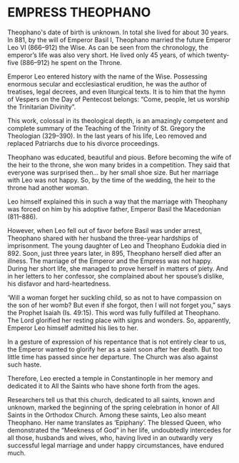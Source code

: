 # EMPRESS THEOPHANO

Theophano's date of birth is unknown. In total she lived for about 30 years. In 881, by the will of Emperor Basil I, Theophano married the future Emperor Leo VI (866–912) the Wise. As can be seen from the chronology, the emperor’s life was also very short. He lived only 45 years, of which twenty-five (886–912) he spent on the Throne.

Emperor Leo entered history with the name of the Wise. Possessing enormous secular and ecclesiastical erudition, he was the author of treatises, legal decrees, and even liturgical texts. It is to him that the hymn of Vespers on the Day of Pentecost belongs: “Come, people, let us worship the Trinitarian Divinity”.

This work, colossal in its theological depth, is an amazingly competent and complete summary of the Teaching of the Trinity of St. Gregory the Theologian (329–390). In the last years of his life, Leo removed and replaced Patriarchs due to his divorce proceedings.

Theophano was educated, beautiful and pious. Before becoming the wife of the heir to the throne, she won many brides in a competition. They said that everyone was surprised then... by her small shoe size. But her marriage with Leo was not happy. So, by the time of the wedding, the heir to the throne had another woman.

Leo himself explained this in such a way that the marriage with Theophany was forced on him by his adoptive father, Emperor Basil the Macedonian (811–886).

However, when Leo fell out of favor before Basil was under arrest, Theophano shared with her husband the three-year hardships of imprisonment. The young daughter of Leo and Theophano Eudokia died in 892. Soon, just three years later, in 895, Theophano herself died after an illness. The marriage of the Emperor and the Empress was not happy. During her short life, she managed to prove herself in matters of piety. And in her letters to her confessor, she complained about her spouse’s dislike, his disfavor and hard-heartedness.

‘Will a woman forget her suckling child, so as not to have compassion on the son of her womb? But even if she forgot, then I will not forget you,” says the Prophet Isaiah (Is. 49:15). This word was fully fulfilled at Theophano. The Lord glorified her resting place with signs and wonders. So, apparently, Emperor Leo himself admitted his lies to her.

In a gesture of expression of his repentance that is not entirely clear to us, the Emperor wanted to glorify her as a saint soon after her death. But too little time has passed since her departure. The Church was also against such haste.

Therefore, Leo erected a temple in Constantinople in her memory and dedicated it to All the Saints who have shone forth from the ages.

Researchers tell us that this church, dedicated to all saints, known and unknown, marked the beginning of the spring celebration in honor of All Saints in the Orthodox Church. Among these saints, Leo also meant Theophano. Her name translates as ‘Epiphany’. The blessed Queen, who demonstrated the “Meekness of God” in her life, undoubtedly intercedes for all those, husbands and wives, who, having lived in an outwardly very successful legal marriage and under happy circumstances, have endured much.
